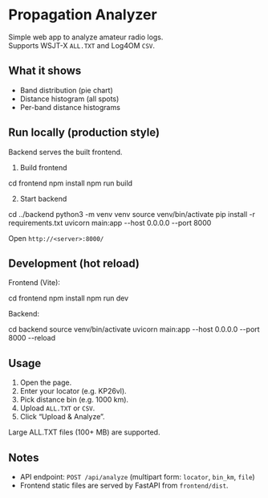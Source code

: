# Propagation Analyzer

Simple web app to analyze amateur radio logs.  
Supports WSJT-X `ALL.TXT` and Log4OM `CSV`.

## What it shows
- Band distribution (pie chart)
- Distance histogram (all spots)
- Per-band distance histograms

## Run locally (production style)

Backend serves the built frontend.

1) Build frontend

cd frontend
npm install
npm run build

2) Start backend

cd ../backend
python3 -m venv venv
source venv/bin/activate
pip install -r requirements.txt
uvicorn main:app --host 0.0.0.0 --port 8000


Open `http://<server>:8000/`

## Development (hot reload)

Frontend (Vite):

cd frontend
npm install
npm run dev


Backend:

cd backend
source venv/bin/activate
uvicorn main:app --host 0.0.0.0 --port 8000 --reload


## Usage
1. Open the page.
2. Enter your locator (e.g. KP26vl).
3. Pick distance bin (e.g. 1000 km).
4. Upload `ALL.TXT` or `CSV`.
5. Click “Upload & Analyze”.

Large ALL.TXT files (100+ MB) are supported.

## Notes
- API endpoint: `POST /api/analyze` (multipart form: `locator`, `bin_km`, `file`)
- Frontend static files are served by FastAPI from `frontend/dist`.

